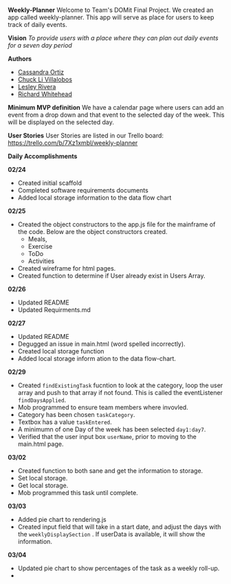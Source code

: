 **Weekly-Planner**
Welcome to Team's DOMit Final Project. We created an app called weekly-planner. This app will serve as place for users to keep track of daily events. 

**Vision**
*To provide users with a place where they can plan out daily events for a seven day period*

**Authors** 
- [Cassandra Ortiz](https://github.com/cassandraortiz)
- [Chuck Li Villalobos](https://github.com/ticochuck)
- [Lesley Rivera](https://github.com/les1208)
- [Richard Whitehead](https://github.com/RichWhitehead)


**Minimum MVP definition**
We have a calendar page where users can add an event from a drop down and that event to the selected day of the week. This will be displayed on the selected day.

**User Stories** 
User Stories are listed in our Trello board: 
https://trello.com/b/7Xz1xmbl/weekly-planner


**Daily Accomplishments**

**02/24**
- Created initial scaffold
- Completed software requirements documents
- Added local storage information to the data flow chart

**02/25**
- Created the object constructors to the app.js file for the mainframe of the code. Below are the object constructors created.
  - Meals,
  - Exercise 
  - ToDo
  - Activities
- Created wireframe for html pages.
- Created function to determine if User already exist in Users Array.  

**02/26**
- Updated README
- Updated Requirments.md

**02/27**
- Updated README
- Degugged an issue in main.html (word spelled incorrectly).
- Created local storage function
- Added local storage inform ation to the data flow-chart.

**02/29**
 - Created `findExistingTask` fucntion to look at the category, loop the user array and push to that array if not found. This is called the eventListener `findDaysApplied`.
 - Mob programmed to ensure team members where invovled.
 - Category has been chosen `taskCategory`.
 - Textbox has a value `taskEntered`.
 - A minimumn of one Day of the week has been selected `day1:day7`.
 - Verified that the user input box `userName`, prior to moving to the main.html page.

 **03/02**
 - Created function to both sane and get the information to storage.
  - Set local storage.
  - Get local storage.
- Mob programmed this task until complete.

**03/03**
- Added  pie chart to rendering.js
- Created input field that will take in a start date, and adjust the days with the `weeklyDisplaySection` .  If userData is available, it will show the information.  

**03/04**
- Updated pie chart to show percentages of the task as a weekly roll-up.
- 





